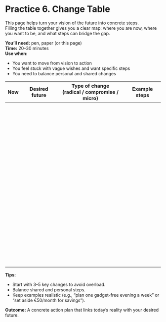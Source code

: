 # Practice 6. Change Table

This page helps turn your vision of the future into concrete steps.<br/>
Filling the table together gives you a clear map: where you are now, where you want to be, and what steps can bridge the gap.

**You’ll need:** pen, paper (or this page)<br/>
**Time:** 20–30 minutes<br/>
**Use when:**

- You want to move from vision to action
- You feel stuck with vague wishes and want specific steps
- You need to balance personal and shared changes

<style>
    table {
        width: 100%;
    }
</style>

| Now | Desired future | Type of change<br/>(radical / compromise / micro) | Example steps |
|:--:|:--:|:--:|:--:|
|<br/><br/><br/><br/><br/>||||
|<br/><br/><br/><br/><br/>||||
|<br/><br/><br/><br/><br/>||||
|<br/><br/><br/><br/><br/>||||
|<br/><br/><br/><br/><br/>||||

**Tips:**

- Start with 3–5 key changes to avoid overload.
- Balance shared and personal steps.
- Keep examples realistic (e.g., “plan one gadget-free evening a week” or “set aside €50/month for savings”).

**Outcome:** A concrete action plan that links today’s reality with your desired future.
